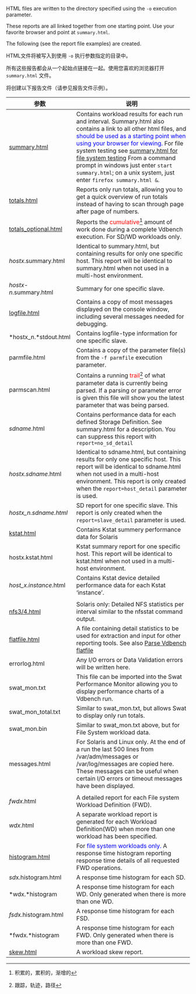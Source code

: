 HTML files are written to the directory specified using the `-o` execution parameter.

These reports are all linked together from one starting point. Use your favorite browser and point at `summary.html`.

The following (see the report file examples) are created.

 

HTML文件将被写入到使用 `-o` 执行参数指定的目录中。

所有这些报告都会从一个起始点链接在一起。使用您喜欢的浏览器打开 `summary.html` 文件。

将创建以下报告文件（请参见报告文件示例）。

| 参数                                  | 说明                                                         |
| ------------------------------------- | ------------------------------------------------------------ |
| [summary.html](#_bookmark201)         | Contains workload results for each run and interval. Summary.html also contains a link to all other html files, and <font color="blue">should be used as a starting point when using your browser for viewing.</font> For file system testing see [summary.html for file system testing](#_bookmark206) From a command prompt in windows just enter `start summary.html`; on a unix system, just enter `firefox summary.html &`. |
| [totals.html](#_bookmark203)          | Reports only run totals, allowing you to get a quick overview of run totals instead of having to scan through page after page of numbers. |
| [totals_optional.html](#_bookmark205) | Reports the <font color="#FF00000">cumulative</font>[^ 1 ] amount of work done during a complete Vdbench execution. For SD/WD workloads only. |
| *hostx*.summary.html                  | Identical to summary.html, but containing results for only one specific host. This report will be identical to summary.html when not used in a multi-host environment. |
| *hostx-n*.summary.html                | Summary for one specific slave.                              |
| [logfile.html](#_bookmark207)         | Contains a copy of most messages displayed on the console window, including several messages needed for debugging. |
| *hostx_n.*stdout.html                 | Contains logfile-type information for one specific slave.    |
| parmfile.html                         | Contains a copy of the parameter file(s) from the `-f parmfile` execution parameter. |
| parmscan.html                         | Contains a running <font color="#FF00000">trail</font>[^ 2 ] of what parameter data is currently being parsed. If a parsing or parameter error is given this file will show you the latest parameter that was being parsed. |
| *sdname*.html                         | Contains performance data for each defined Storage Definition. See summary.html for a description. You can suppress this report with `report=no_sd_detail` |
| *hostx.sdname*.html                   | Identical to sdname.html, but containing results for only one specific host. This report will be identical to sdname.html when not used in a multi-host environment. This report is only created when the `report=host_detail` parameter is used. |
| *hostx_n.sdname.html*                 | SD report for one specific slave. This report is only created when the `report=slave_detail` parameter is used. |
| [kstat.html](#_bookmark208)           | Contains Kstat summery performance data for Solaris          |
| hostx.kstat.html                      | Kstat summary report for one specific host. This report will be identical to kstat.html when not used in a multi-host environment. |
| *host_x.instance*.html                | Contains Kstat device detailed performance data for each Kstat ‘instance’. |
|                                       |                                                              |
| [nfs3/4.html](#_bookmark210)          | Solaris only: Detailed NFS statistics per interval similar to the nfsstat command output. |
| [flatfile.html](#_bookmark212)        | A file containing detail statistics to be used for extraction and input for other reporting tools. See also [Parse Vdbench flatfile](#_bookmark47) |
| errorlog.html                         | Any I/O errors or Data Validation errors will be written here. |
| swat_mon.txt                          | This file can be imported into the Swat Performance Monitor allowing you to display performance charts of a Vdbench run. |
| swat_mon_total.txt                    | Similar to swat_mon.txt, but allows Swat to display only run totals. |
| swat_mon.bin                          | Similar to swat_mon.txt above, but for File System workload data. |
| messages.html                         | For Solaris and Linux only. At the end of a run the last 500 lines from /var/adm/messages or /var/log/messages are copied here. These messages can be useful when certain I/O errors or timeout messages have been displayed. |
|                                       |                                                              |
| *fwdx*.html                           | A detailed report for each File system Workload Definition (FWD). |
| *wdx*.html                            | A separate workload report is generated for each Workload Definition(WD) when more than one workload has been specified. |
| [histogram.html](#_bookmark209)       | For <font color="blue">file system workloads only.</font> A response time histogram reporting response time details of all requested FWD operations. |
| *sd*x.histogram.html                  | A response time histogram for each SD.                       |
| *wdx.*histogram                       | A response time histogram for each WD. Only generated when there is more than one WD. |
| *fsd*x.histogram.html                 | A response time histogram for each FSD.                      |
| *fwdx.*histogram                      | A response time histogram for each FWD. Only generated when there is more than one FWD. |
| [skew.html](#_bookmark214)            | A workload skew report.                                      |



[^ 1 ]: 积累的，累积的，渐增的
[^ 2 ]: 跟踪，轨迹，路径